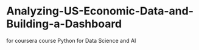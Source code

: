 # Analyzing-US-Economic-Data-and-Building-a-Dashboard
for coursera course Python for Data Science and AI
